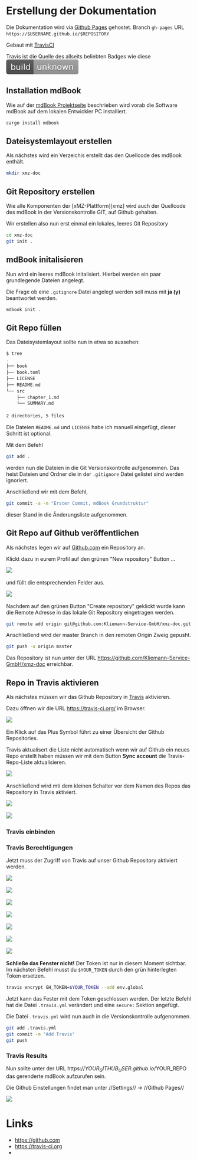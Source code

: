 # Erstellung der Dokumentation

Die Dokumentation wird via [Github Pages][gh-pages] gehostet.
Branch `gh-pages`
URL `https://$USERNAME.github.io/$REPOSITORY`

Gebaut mit [TravisCI][travis]

Travis ist die Quelle des allseits beliebten Badges wie diese ![Travis Buildstatus][travis-status]

## Installation mdBook

Wie auf der [mdBook Projektseite][mdbook] beschrieben wird vorab die Software mdBook auf dem lokalen Entwickler PC installiert.

```bash
cargo install mdbook
```

## Dateisystemlayout erstellen

Als nächstes wird ein Verzeichis erstellt das den Quellcode des mdBook enthält.

```bash
mkdir xmz-doc
```

## Git Repository erstellen

Wie alle Komponenten der [xMZ-Plattform][xmz] wird auch der Quellcode des mdBook in der Versionskontrolle GIT, auf Github gehalten.

Wir erstellen also nun erst einmal ein lokales, leeres Git Repository

```bash
cd xmz-doc
git init .
```

## mdBook initalisieren

Nun wird ein leeres mdBook initalisiert. Hierbei werden ein paar grundlegende Dateien angelegt.

Die Frage ob eine `.gitignore` Datei angelegt werden soll muss mit **ja (y)** beantwortet werden.

```bash
mdbook init .
```

## Git Repo füllen

Das Dateisystemlayout sollte nun in etwa so aussehen:

```bash
$ tree
.
├── book
├── book.toml
├── LICENSE
├── README.md
└── src
    ├── chapter_1.md
    └── SUMMARY.md

2 directories, 5 files
```

Die Dateien `README.md` und `LICENSE` habe ich manuell eingefügt, dieser Schritt ist optional.

Mit dem Befehl

```bash
git add .
```

werden nun die Dateien in die Git Versionskontrolle aufgenommen. Das heist Dateien und Ordner die in der `.gitignore` Datei gelistet sind werden ignoriert.

Anschließend wir mit dem Befehl,

```bash
git commit -a -m "Erster Commit, mdBook Grundstruktur"
```

dieser Stand in die Änderungsliste aufgenommen.

## Git Repo auf Github veröffentlichen

Als nächstes legen wir auf [Github.com][github] ein Repository an.

Klickt dazu in eurem Profil auf den grünen "New repository" Button ...

![][00-github]

und füllt die entsprechenden Felder aus.

![][01-github]

Nachdem auf den grünen Button "Create repository" geklickt wurde kann die Remote Adresse in das lokale Git Repository eingetragen werden.

```bash
git remote add origin git@github.com:Kliemann-Service-GmbH/xmz-doc.git
```

Anschließend wird der master Branch in den remoten Origin Zweig gepusht.

```bash
git push -u origin master
```

Das Repository ist nun unter der URL https://github.com/Kliemann-Service-GmbH/xmz-doc erreichbar.

## Repo in Travis aktivieren

Als nächstes müssen wir das Github Repository in [Travis][travis] aktivieren.

Dazu öffnen wir die URL https://travis-ci.org/ im Browser.

![][travis-repo-00]

Ein Klick auf das Plus Symbol führt zu einer Übersicht der Github Repositories.

Travis aktualisert die Liste nicht automatisch wenn wir auf Github ein neues Repo erstellt haben müssen wir mit dem Button **Sync account** die Travis-Repo-Liste aktualisieren.

![][travis-repo-01]

Anschließend wird mti dem kleinen Schalter vor dem Namen des Repos das Repository in Travis aktiviert.

![][travis-repo-02]

![][travis-repo-03]

### Travis einbinden



### Travis Berechtigungen

Jetzt muss der Zugriff von Travis auf unser Github Repository aktiviert werden.

![][00]

![][01]

![][02]

![][03]

![][04]

![][05]

![][06]

**Schließe das Fenster nicht!** Der Token ist nur in diesem Moment sichtbar. Im nächsten Befehl musst du `$YOUR_TOKEN` durch den grün hinterlegten Token ersetzen.

```bash
travis encrypt GH_TOKEN=$YOUR_TOKEN --add env.global
```

Jetzt kann das Fester mit dem Token geschlossen werden. Der letzte Befehl hat die Datei `.travis.yml` verändert und eine `secure:` Sektion angefügt.

Die Datei `.travis.yml` wird nun auch in die Versionskontrolle aufgenommen.

```bash
git add .travis.yml
git commit -m "Add Travis"
git push
```

### Travis Results

Nun sollte unter der URL https://$YOUR_GITHUB_USER.github.io/$YOUR_REPO das gerenderte mdBook aufzurufen sein.

Die Github Einstellungen findet man unter //Settings// -> //Github Pages//

![][07]


# Links

* https://github.com
* https://travis-ci.org
*

[blog]: https://hoverbear.org/2015/03/07/rust-travis-github-pages/
[gh-pages]: https://pages.github.com/
[travis]: https://travis-ci.org
[mdbook]: https://github.com/rust-lang-nursery/mdBook
[github]: https://github.com



[travis-status]: images/Erstellung-Dokumentation/travis-unknown.svg
[00]: images/Erstellung-Dokumentation/00-Settings.png
[01]: images/Erstellung-Dokumentation/01-click-Developer-settings.png
[02]: images/Erstellung-Dokumentation/02-click-Personal-access-tokens.png
[03]: images/Erstellung-Dokumentation/03-click-Generate-new-token.png
[04]: images/Erstellung-Dokumentation/04-fill-in-Token-description.png
[05]: images/Erstellung-Dokumentation/05-tick-public_repo.png
[06]: images/Erstellung-Dokumentation/06-click-Generate-token.png
[07]: images/Erstellung-Dokumentation/07-search-Settings-Github-Pages-your-side-should-up-and-running-now.png

[00-github]: images/Erstellung-Dokumentation/00-github-New-repository.png
[01-github]: images/Erstellung-Dokumentation/01-github-Create-new-repository.png

[travis-repo-00]: images/Erstellung-Dokumentation/travis-repo-00-new.png
[travis-repo-01]: images/Erstellung-Dokumentation/travis-repo-01-Sync-account.png
[travis-repo-02]: images/Erstellung-Dokumentation/travis-repo-02-Repo-disabled.png
[travis-repo-03]: images/Erstellung-Dokumentation/travis-repo-03-Repo-enabled.png
